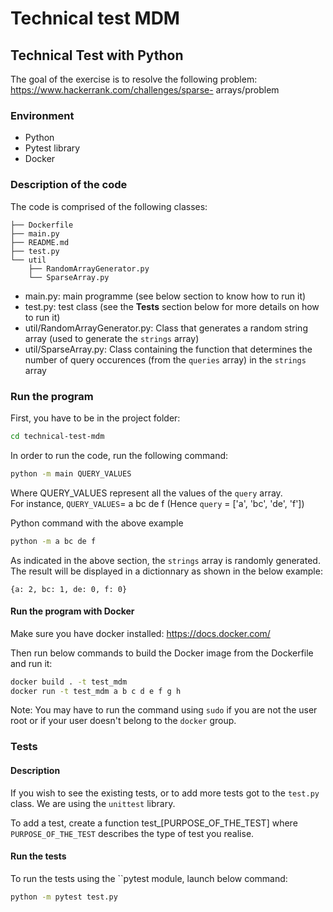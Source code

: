 # Technical test MDM

## Technical Test with Python

The goal of the exercise is to resolve the following problem:
https://www.hackerrank.com/challenges/sparse-
arrays/problem

### Environment

- Python
- Pytest library
- Docker

### Description of the code

The code is comprised of the following classes:

```
├── Dockerfile
├── main.py
├── README.md
├── test.py
└── util
    ├── RandomArrayGenerator.py
    └── SparseArray.py
```
- main.py: main programme (see below section to know how to run it)
- test.py: test class (see the **Tests** section below for more details on how to run it)
- util/RandomArrayGenerator.py: Class that generates a random string array (used to generate the `strings` array)
- util/SparseArray.py: Class containing the function that determines the number of query occurences 
(from the `queries` array) in the `strings` array

### Run the program

First, you have to be in the project folder:

```bash
cd technical-test-mdm
```

In order to run the code, run the following command:

```bash
python -m main QUERY_VALUES
```

Where QUERY_VALUES represent all the values of the `query` array.  
For instance, `QUERY_VALUES`= a bc de f  (Hence `query` = ['a', 'bc', 'de', 'f'])

Python command with the above example

```bash
python -m a bc de f
```

As indicated in the above section, the `strings` array is randomly generated. 
The result will be displayed in a dictionnary as shown in the below example:

```
{a: 2, bc: 1, de: 0, f: 0}
```

#### Run the program with Docker

Make sure you have docker installed: https://docs.docker.com/

Then run below commands to build the Docker image from the Dockerfile and run it:

```bash
docker build . -t test_mdm
docker run -t test_mdm a b c d e f g h
```

Note: You may have to run the command using `sudo` if you are not the user root 
or if your user doesn't belong to the `docker` group.

### Tests

#### Description

If you wish to see the existing tests, or to add more tests got to the `test.py` class.
We are using the `unittest` library.

To add a test, create a function test_[PURPOSE_OF_THE_TEST] where `PURPOSE_OF_THE_TEST` describes the type of test you realise. 

#### Run the tests

To run the tests using the ``pytest module, launch below command:

```bash
python -m pytest test.py
```